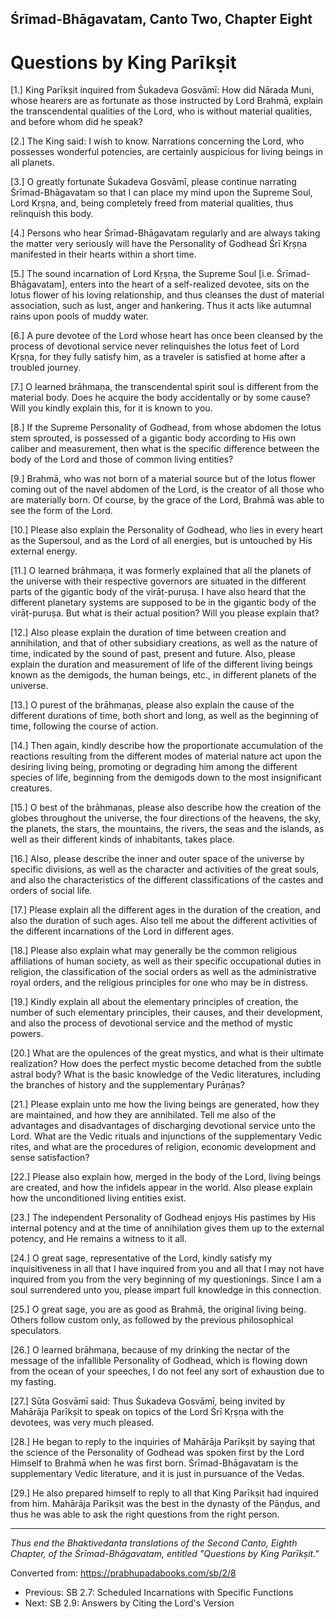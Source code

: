 

<!-- 
zkid: 2021-01-17_1109
-->

## Śrīmad-Bhāgavatam, Canto&nbsp;Two, Chapter&nbsp;Eight
# Questions by King Parīkṣit


[1.] King Parīkṣit inquired from Śukadeva Gosvāmī: How did Nārada Muni, whose hearers are as fortunate as those instructed by Lord Brahmā, explain the transcendental qualities of the Lord, who is without material qualities, and before whom did he speak?

[2.] The King said: I wish to know. Narrations concerning the Lord, who possesses wonderful potencies, are certainly auspicious for living beings in all planets.

[3.] O greatly fortunate Śukadeva Gosvāmī, please continue narrating Śrīmad-Bhāgavatam so that I can place my mind upon the Supreme Soul, Lord Kṛṣṇa, and, being completely freed from material qualities, thus relinquish this body.

[4.] Persons who hear Śrīmad-Bhāgavatam regularly and are always taking the matter very seriously will have the Personality of Godhead Śrī Kṛṣṇa manifested in their hearts within a short time.

[5.] The sound incarnation of Lord Kṛṣṇa, the Supreme Soul [i.e. Śrīmad-Bhāgavatam], enters into the heart of a self-realized devotee, sits on the lotus flower of his loving relationship, and thus cleanses the dust of material association, such as lust, anger and hankering. Thus it acts like autumnal rains upon pools of muddy water.

[6.] A pure devotee of the Lord whose heart has once been cleansed by the process of devotional service never relinquishes the lotus feet of Lord Kṛṣṇa, for they fully satisfy him, as a traveler is satisfied at home after a troubled journey.

[7.] O learned brāhmaṇa, the transcendental spirit soul is different from the material body. Does he acquire the body accidentally or by some cause? Will you kindly explain this, for it is known to you.

[8.] If the Supreme Personality of Godhead, from whose abdomen the lotus stem sprouted, is possessed of a gigantic body according to His own caliber and measurement, then what is the specific difference between the body of the Lord and those of common living entities?

[9.] Brahmā, who was not born of a material source but of the lotus flower coming out of the navel abdomen of the Lord, is the creator of all those who are materially born. Of course, by the grace of the Lord, Brahmā was able to see the form of the Lord.

[10.] Please also explain the Personality of Godhead, who lies in every heart as the Supersoul, and as the Lord of all energies, but is untouched by His external energy.

[11.] O learned brāhmaṇa, it was formerly explained that all the planets of the universe with their respective governors are situated in the different parts of the gigantic body of the virāṭ-puruṣa. I have also heard that the different planetary systems are supposed to be in the gigantic body of the virāṭ-puruṣa. But what is their actual position? Will you please explain that?

[12.] Also please explain the duration of time between creation and annihilation, and that of other subsidiary creations, as well as the nature of time, indicated by the sound of past, present and future. Also, please explain the duration and measurement of life of the different living beings known as the demigods, the human beings, etc., in different planets of the universe.

[13.] O purest of the brāhmaṇas, please also explain the cause of the different durations of time, both short and long, as well as the beginning of time, following the course of action.

[14.] Then again, kindly describe how the proportionate accumulation of the reactions resulting from the different modes of material nature act upon the desiring living being, promoting or degrading him among the different species of life, beginning from the demigods down to the most insignificant creatures.

[15.] O best of the brāhmaṇas, please also describe how the creation of the globes throughout the universe, the four directions of the heavens, the sky, the planets, the stars, the mountains, the rivers, the seas and the islands, as well as their different kinds of inhabitants, takes place.

[16.] Also, please describe the inner and outer space of the universe by specific divisions, as well as the character and activities of the great souls, and also the characteristics of the different classifications of the castes and orders of social life.

[17.] Please explain all the different ages in the duration of the creation, and also the duration of such ages. Also tell me about the different activities of the different incarnations of the Lord in different ages.

[18.] Please also explain what may generally be the common religious affiliations of human society, as well as their specific occupational duties in religion, the classification of the social orders as well as the administrative royal orders, and the religious principles for one who may be in distress.

[19.] Kindly explain all about the elementary principles of creation, the number of such elementary principles, their causes, and their development, and also the process of devotional service and the method of mystic powers.

[20.] What are the opulences of the great mystics, and what is their ultimate realization? How does the perfect mystic become detached from the subtle astral body? What is the basic knowledge of the Vedic literatures, including the branches of history and the supplementary Purāṇas?

[21.] Please explain unto me how the living beings are generated, how they are maintained, and how they are annihilated. Tell me also of the advantages and disadvantages of discharging devotional service unto the Lord. What are the Vedic rituals and injunctions of the supplementary Vedic rites, and what are the procedures of religion, economic development and sense satisfaction?

[22.] Please also explain how, merged in the body of the Lord, living beings are created, and how the infidels appear in the world. Also please explain how the unconditioned living entities exist.

[23.] The independent Personality of Godhead enjoys His pastimes by His internal potency and at the time of annihilation gives them up to the external potency, and He remains a witness to it all.

[24.] O great sage, representative of the Lord, kindly satisfy my inquisitiveness in all that I have inquired from you and all that I may not have inquired from you from the very beginning of my questionings. Since I am a soul surrendered unto you, please impart full knowledge in this connection.

[25.] O great sage, you are as good as Brahmā, the original living being. Others follow custom only, as followed by the previous philosophical speculators.

[26.] O learned brāhmaṇa, because of my drinking the nectar of the message of the infallible Personality of Godhead, which is flowing down from the ocean of your speeches, I do not feel any sort of exhaustion due to my fasting.

[27.] Sūta Gosvāmī said: Thus Śukadeva Gosvāmī, being invited by Mahārāja Parīkṣit to speak on topics of the Lord Śrī Kṛṣṇa with the devotees, was very much pleased.

[28.] He began to reply to the inquiries of Mahārāja Parīkṣit by saying that the science of the Personality of Godhead was spoken first by the Lord Himself to Brahmā when he was first born. Śrīmad-Bhāgavatam is the supplementary Vedic literature, and it is just in pursuance of the Vedas.

[29.] He also prepared himself to reply to all that King Parīkṣit had inquired from him. Mahārāja Parīkṣit was the best in the dynasty of the Pāṇḍus, and thus he was able to ask the right questions from the right person.

---

*Thus end the Bhaktivedanta translations of the Second Canto, Eighth Chapter, of the Śrīmad-Bhāgavatam, entitled "Questions by King Parīkṣit."*

Converted from: https://prabhupadabooks.com/sb/2/8

- Previous: SB 2.7: Scheduled Incarnations with Specific Functions
- Next: SB 2.9: Answers by Citing the Lord's Version

 
<!--stackedit_data:
eyJoaXN0b3J5IjpbLTExMzg2OTQzMzMsLTE5MDExMTc0MDddfQ
==
-->